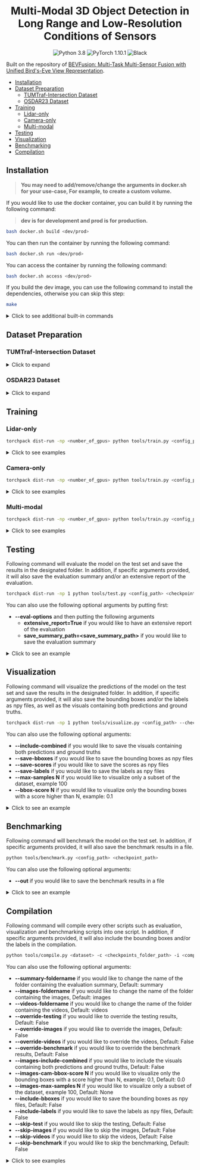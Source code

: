 <h1 align="center">Multi-Modal 3D Object Detection in Long Range and Low-Resolution Conditions of Sensors</h1>

<p align="center">
  <img src="https://img.shields.io/badge/python-3.8-blue.svg" alt="Python 3.8"></a>
  <img src="https://img.shields.io/badge/pytorch-1.10.1-blue.svg" alt="PyTorch 1.10.1"></a>
  <img src="https://img.shields.io/badge/code%20style-black-000000.svg" alt="Black"></a>
</p>

Built on the repository of [BEVFusion: Multi-Task Multi-Sensor Fusion with
Unified Bird's-Eye View Representation](https://arxiv.org/abs/2205.13542).

<!-- mdformat-toc start --slug=github --maxlevel=6 --minlevel=1 -->

- [Installation](#installation)
- [Dataset Preparation](#dataset-preparation)
  - [TUMTraf-Intersection Dataset](#tumtraf-intersection-dataset)
  - [OSDAR23 Dataset](#osdar23-dataset)
- [Training](#training)
  - [Lidar-only](#lidar-only)
  - [Camera-only](#camera-only)
  - [Multi-modal](#multi-modal)
- [Testing](#testing)
- [Visualization](#visualization)
- [Benchmarking](#benchmarking)
- [Compilation](#compilation)

<!-- mdformat-toc end -->

## Installation<a name="installation"></a>

> **You may need to add/remove/change the arguments in docker.sh for your use-case, For example, to create a custom volume.**

If you would like to use the docker container, you can build it by running the following command:

> **dev is for development and prod is for production.**

```bash
bash docker.sh build <dev/prod>
```

You can then run the container by running the following command:

```bash
bash docker.sh run <dev/prod>
```

You can access the container by running the following command:

```bash
bash docker.sh access <dev/prod>
```

If you build the dev image, you can use the following command to install the dependencies, otherwise you can skip this step:

```bash
make
```

<details>
  <summary>Click to see additional built-in commands</summary>

```bash
bash docker.sh stop <dev/prod>
```

```bash
bash docker.sh remove-container <dev/prod>
```

```bash
bash docker.sh remove-image <dev/prod>
```

```bash
bash docker.sh remove-all <dev/prod>
```

</details>

## Dataset Preparation<a name="dataset-preparation"></a>

### TUMTraf-Intersection Dataset<a name="tumtraf-intersection-dataset"></a>

<details>
  <summary>Click to expand</summary>

> **If you have dataset fully ready, you can skip to the 5th step.**

1 - Merge all the files into one folder, then tokenize them by running the following command (if not tokenized already):

```bash
python tools/preprocessing/a9_tokenize.py --root-path ./data/tumtraf-i-no-split --out-path ./data/tumtraf-i-no-split --loglevel INFO
```

2 - Add difficulty labels to the dataset by running the following command:

```bash
python tools/preprocessing/tumtraf_add_difficulty_labels.py --root-path ./data/tumtraf-i-no-split --out-path ./data/tumtraf-i-no-split --loglevel INFO
```

3 - You can then run the following command to find the optimally balanced split and split the dataset into training, validation and test sets (reduce the 'perm-limit' or increase the 'p' if it is taking too long to finish):

```bash
python tools/preprocessing/tumtraf_find_temporal_split.py --create --root-path ./data/tumtraf-i-no-split --out-path ./data/tumtraf-i --seed 42 --segment-size 30 --perm-limit 60000 --loglevel INFO -p 6 --include-all-classes --include-all-sequences  --include-same-classes-in-difficulty --difficulty-th 1.0 --include-same-classes-in-distance --distance-th 1.0 --include-same-classes-in-num-points --num-points-th 1.0 --include-same-classes-in-occlusion --occlusion-th 0.75 --point-cloud-range -25.0 -64.0 -10.0 64.0 64.0 0.0 --splits train val test --split-ratios 0.8 0.1 0.1 --exclude-classes OTHER
```

4 - In order to make new seperate sequence segments into to their own pseudo sequences, run the following command to tokenize the dataset again:

```bash
python tools/preprocessing/tumtraf_tokenize.py --root-path ./data/tumtraf-i --out-path ./data/tumtraf-i --loglevel INFO
```

5 - Finally, you can then run the following command to create the ready-to-go version of the dataset:

```bash
python tools/create_data.py tumtraf-i --root-path ./data/tumtraf-i --out-dir ./data/tumtraf-i-bevfusion --loglevel INFO
```

</details>

### OSDAR23 Dataset<a name="osdar23-dataset"></a>

<details>
  <summary>Click to expand</summary>

> **If you have dataset fully ready, you can skip to the 3rd step.**

1 - Put all the sequences into one folder, then create seperate lidar labels folder with additional fields by running the following command:

```bash
python tools/preprocessing/osdar23_prepare.py --root-path ./data/osdar23_original --add-num-points --add-distance --loglevel INFO
```

2 - You can then run the following command to find the optimally balanced split and split the dataset into training, validation and test sets (reduce the 'perm-limit' or increase the 'p' if it is taking too long to finish):

```bash
python tools/preprocessing/osdar23_find_temporal_split.py --create --root-path ./data/osdar23_original --out-path ./data/osdar23 --seed 1337 --segment-size 30 --perm-limit 60000 --loglevel INFO -p 6 --include-all-classes --include-same-classes-in-distance --distance-th 0.95 --include-same-classes-in-num-points --num-points-th 0.95 --include-same-classes-in-occlusion --occlusion-th 0.85 --point-cloud-range -6.0 -128.0 -3.0 250.0 128.0 13.0 --splits train val --split-ratios 0.8 0.2 --exclude-classes lidar__cuboid__train lidar__cuboid__buffer_stop lidar__cuboid__animal lidar__cuboid__switch lidar__cuboid__bicycle lidar__cuboid__crowd lidar__cuboid__wagons lidar__cuboid__signal_bridge
```

4 - In order to make new seperate sequence segments into to their own pseudo sequences, run the following command to tokenize the dataset again:

```bash
python tools/preprocessing/osdar23_tokenize.py --root-path data/osdar23 --log INFO
```

5 - Finally, you can then run the following command to create the ready-to-go version of the dataset:

```bash
python tools/create_data.py osdar23 --root-path ./data/osdar23 --out-dir ./data/osdar23-bevfusion --use-highres --loglevel INFO
```

</details>

## Training<a name="training"></a>

### Lidar-only<a name="lidar-only"></a>

```bash
torchpack dist-run -np <number_of_gpus> python tools/train.py <config_path>
```

<details>
  <summary>Click to see examples</summary>

TUMTraf-Intersection

```bash
torchpack dist-run -np 1 python tools/train.py configs/tumtraf-i-baseline/det/transfusion/secfpn/lidar/voxelnet.yaml
```

OSDAR23

```bash
torchpack dist-run -np 1 python tools/train.py configs/osdar23-baseline/det/transfusion/secfpn/lidar/voxelnet.yaml
```

</details>

### Camera-only<a name="camera-only"></a>

```bash
torchpack dist-run -np <number_of_gpus> python tools/train.py <config_path> --model.encoders.camera.backbone.init_cfg.checkpoint pretrained/swint-nuimages-pretrained.pth
```

<details>
  <summary>Click to see examples</summary>

TUMTraf-Intersection

```bash
torchpack dist-run -np 1 python tools/train.py configs/tumtraf-i-baseline/det/centerhead/lssfpn/camera/256x704/swint/default.yaml --model.encoders.camera.backbone.init_cfg.checkpoint pretrained/swint-nuimages-pretrained.pth

```

OSDAR23

```bash
torchpack dist-run -np 1 python tools/train.py configs/osdar23-baseline/det/centerhead/lssfpn/camera/256x704/swint/default.yaml --model.encoders.camera.backbone.init_cfg.checkpoint pretrained/swint-nuimages-pretrained.pth
```

</details>

### Multi-modal<a name="multi-modal"></a>

```bash
torchpack dist-run -np <number_of_gpus> python tools/train.py <config_path> --model.encoders.camera.backbone.init_cfg.checkpoint pretrained/swint-nuimages-pretrained.pth --load_from <lidar_checkpoint_path>
```

<details>
  <summary>Click to see examples</summary>

TUMTraf-Intersection

```bash
torchpack dist-run -np 2 python tools/train.py configs/tumtraf-i-baseline/det/transfusion/secfpn/camera+lidar/256x704/swint/convfuser.yaml --model.encoders.camera.backbone.init_cfg.checkpoint pretrained/swint-nuimages-pretrained.pth --load_from checkpoints/lidar-run/latest.pth
```

OSDAR23

```bash
torchpack dist-run -np 2 python tools/train.py configs/osdar23-baseline/det/transfusion/secfpn/camera+lidar/256x704/swint/convfuser.yaml --model.encoders.camera.backbone.init_cfg.checkpoint pretrained/swint-nuimages-pretrained.pth --load_from checkpoints/lidar-run/latest.pth
```

</details>

## Testing<a name="testing"></a>

Following command will evaluate the model on the test set and save the results in the designated folder. In addition, if specific arguments provided, it will also save the evaluation summary and/or an extensive report of the evaluation.

```bash
torchpack dist-run -np 1 python tools/test.py <config_path> <checkpoint_path> --eval bbox
```

You can also use the following optional arguments by putting first:

- **--eval-options**  and then putting the following arguments
  - **extensive_report=True** if you would like to have an extensive report of the evaluation
  - **save_summary_path=\<save_summary_path>** if you would like to save the evaluation summary

<details>
  <summary>Click to see an example</summary>

```bash
torchpack dist-run -np 1 python tools/test.py checkpoints/run/configs.yaml checkpoints/run/latest.pth --eval bbox --eval-options extensive_report=True save_summary_path=results/run/summary.json
```

</details>

## Visualization<a name="visualization"></a>

Following command will visualize the predictions of the model on the test set and save the results in the designated folder. In addition, if specific arguments provided, it will also save the bounding boxes and/or the labels as npy files, as well as the visuals containing both predictions and ground truths.

```bash
torchpack dist-run -np 1 python tools/visualize.py <config_path> --checkpoint <checkpoint_path> --mode pred --split test --out-dir <save_path>
```

You can also use the following optional arguments:

- **--include-combined** if you would like to save the visuals containing both predictions and ground truths
- **--save-bboxes** if you would like to save the bounding boxes as npy files
- **--save-scores** if you would like to save the scores as npy files
- **--save-labels** if you would like to save the labels as npy files
- **--max-samples N** if you would like to visualize only a subset of the dataset, example 100
- **--bbox-score N** if you would like to visualize only the bounding boxes with a score higher than N, example: 0.1

<details>
  <summary>Click to see an example</summary>

```bash
torchpack dist-run -np 1 python tools/visualize.py checkpoints/run/configs.yaml --checkpoint checkpoints/run/latest.pth --mode pred --split test --out-dir results/run/visuals --include-combined --save-bboxes --save-labels --max-samples 100 --bbox-score 0.1
```

</details>

## Benchmarking<a name="benchmarking"></a>

Following command will benchmark the model on the test set. In addition, if specific arguments provided, it will also save the benchmark results in a file.

```bash
python tools/benchmark.py <config_path> <checkpoint_path>
```

You can also use the following optional arguments:

- **--out** if you would like to save the benchmark results in a file

<details>
  <summary>Click to see an example</summary>

```bash
python tools/benchmark.py checkpoints/run/configs.yaml checkpoints/run/latest.pth --out results/run/benchmark.json
```

</details>

## Compilation<a name="compilation"></a>

Following command will compile every other scripts such as evaluation, visualization and benchmarking scripts into one script. In addition, if specific arguments provided, it will also include the bounding boxes and/or the labels in the compilation.

```bash
python tools/compile.py <dataset> -c <checkpoints_folder_path> -i <compilation_id> -t <target_path> --include-bboxes --include-labels --images-include-combined --images-cam-bbox-score 0.15 --loglevel INFO
```

You can also use the following optional arguments:

- **--summary-foldername** if you would like to change the name of the folder containing the evaluation summary, Default: summary
- **--images-foldername** if you would like to change the name of the folder containing the images, Default: images
- **--videos-foldername** if you would like to change the name of the folder containing the videos, Default: videos
- **--override-testing** if you would like to override the testing results, Default: False
- **--override-images** if you would like to override the images, Default: False
- **--override-videos** if you would like to override the videos, Default: False
- **--override-benchmark** if you would like to override the benchmark results, Default: False
- **--images-include-combined** if you would like to include the visuals containing both predictions and ground truths, Default: False
- **--images-cam-bbox-score N** if you would like to visualize only the bounding boxes with a score higher than N, example: 0.1, Default: 0.0
- **--images-max-samples N** if you would like to visualize only a subset of the dataset, example 100, Default: None
- **--include-bboxes** if you would like to save the bounding boxes as npy files, Default: False
- **--include-labels** if you would like to save the labels as npy files, Default: False
- **--skip-test** if you would like to skip the testing, Default: False
- **--skip-images** if you would like to skip the images, Default: False
- **--skip-videos** if you would like to skip the videos, Default: False
- **--skip-benchmark** if you would like to skip the benchmarking, Default: False

<details>
  <summary>Click to see examples</summary>

TUMTraf-Intersection

```bash
python tools/compile.py tumtraf-i -c checkpoints/tumtraf-i -i tumtraf-i -t results --include-bboxes --include-labels --images-include-combined --images-cam-bbox-score 0.15 --loglevel INFO
```

OSDAR23

```bash
python tools/compile.py osdar23 -c checkpoints/osdar23 -i osdar23 -t results --include-bboxes --include-labels --images-include-combined --images-cam-bbox-score 0.15 --loglevel INFO
```

</details>
